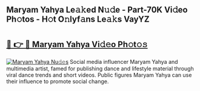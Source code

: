 ## Maryam Yahya Le𝚊𝚔ed N𝚞𝚍e - Part-70K Vi𝚍eo Ph𝚘tos - H𝚘t O𝚗lyf𝚊ns Le𝚊𝚔s VayYZ

# <h2><a href="http://hf5e5u2.feru.top/?c=Maryam+Yahya">🔗 👉 🔴 Maryam Yahya Vi𝚍𝚎o Ph𝚘t𝚘𝚜</a></h2>

[![Maryam Yahya Nu𝚍𝚎s](https://i.imgur.com/0TWrTi3.gif)](http://hf5e5u2.feru.top/?c=Maryam+Yahya)
Social media influencer Maryam Yahya and multimedia artist, famed for publishing dance and lifestyle material through viral dance trends and short videos. Public figures Maryam Yahya can use their influence to promote social change. 
